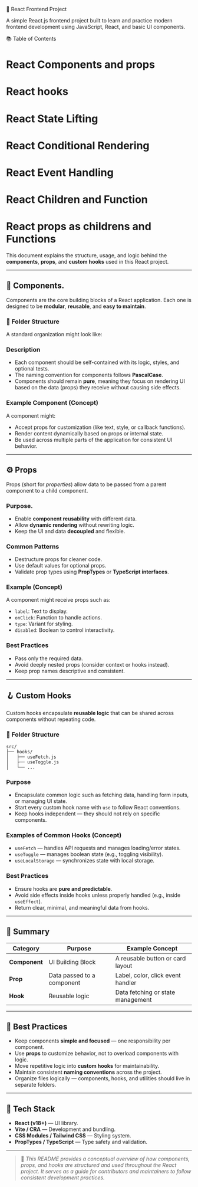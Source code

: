 🚀 React Frontend Project

A simple React.js frontend project built to learn and practice modern frontend development using JavaScript, React, and basic UI components.

📚 Table of Contents
# React Components and props
# React hooks
# React State Lifting
# React Conditional Rendering
# React Event Handling
# React Children and Function

# React props as childrens and Functions

This document explains the structure, usage, and logic behind the **components**, **props**, and **custom hooks** used in this React project.

---

## 🧩 Components.

Components are the core building blocks of a React application. Each one is designed to be **modular**, **reusable**, and **easy to maintain**.

### 📁 Folder Structure

A standard organization might look like:


### Description

* Each component should be self-contained with its logic, styles, and optional tests.
* The naming convention for components follows **PascalCase**.
* Components should remain **pure**, meaning they focus on rendering UI based on the data (props) they receive without causing side effects.

### Example Component (Concept)

A component might:

* Accept props for customization (like text, style, or callback functions).
* Render content dynamically based on props or internal state.
* Be used across multiple parts of the application for consistent UI behavior.

---

## ⚙️ Props

Props (short for *properties*) allow data to be passed from a parent component to a child component.

### Purpose.

* Enable **component reusability** with different data.
* Allow **dynamic rendering** without rewriting logic.
* Keep the UI and data **decoupled** and flexible.

### Common Patterns

* Destructure props for cleaner code.
* Use default values for optional props.
* Validate prop types using **PropTypes** or **TypeScript interfaces**.

### Example (Concept)

A component might receive props such as:

* `label`: Text to display.
* `onClick`: Function to handle actions.
* `type`: Variant for styling.
* `disabled`: Boolean to control interactivity.

### Best Practices

* Pass only the required data.
* Avoid deeply nested props (consider context or hooks instead).
* Keep prop names descriptive and consistent.

---

## 🪝 Custom Hooks

Custom hooks encapsulate **reusable logic** that can be shared across components without repeating code.

### 📁 Folder Structure

```
src/
├── hooks/
│   ├── useFetch.js
│   ├── useToggle.js
│   └── ...
```

### Purpose

* Encapsulate common logic such as fetching data, handling form inputs, or managing UI state.
* Start every custom hook name with `use` to follow React conventions.
* Keep hooks independent — they should not rely on specific components.

### Examples of Common Hooks (Concept)

* `useFetch` — handles API requests and manages loading/error states.
* `useToggle` — manages boolean state (e.g., toggling visibility).
* `useLocalStorage` — synchronizes state with local storage.

### Best Practices

* Ensure hooks are **pure and predictable**.
* Avoid side effects inside hooks unless properly handled (e.g., inside `useEffect`).
* Return clear, minimal, and meaningful data from hooks.

---

## 🧠 Summary

| Category      | Purpose                    | Example Concept                   |
| ------------- | -------------------------- | --------------------------------- |
| **Component** | UI Building Block          | A reusable button or card layout  |
| **Prop**      | Data passed to a component | Label, color, click event handler |
| **Hook**      | Reusable logic             | Data fetching or state management |

---

## 🧾 Best Practices

* Keep components **simple and focused** — one responsibility per component.
* Use **props** to customize behavior, not to overload components with logic.
* Move repetitive logic into **custom hooks** for maintainability.
* Maintain consistent **naming conventions** across the project.
* Organize files logically — components, hooks, and utilities should live in separate folders.

---

## 🔧 Tech Stack

* **React (v18+)** — UI library.
* **Vite / CRA** — Development and bundling.
* **CSS Modules / Tailwind CSS** — Styling system.
* **PropTypes / TypeScript** — Type safety and validation.

---

> 📘 *This README provides a conceptual overview of how components, props, and hooks are structured and used throughout the React project. It serves as a guide for contributors and maintainers to follow consistent development practices.*

